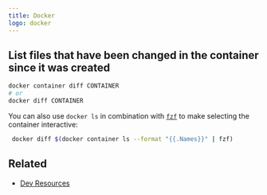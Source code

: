 ```yaml
---
title: Docker
logo: docker
---
```


## List files that have been changed in the container since it was created

```sh
docker container diff CONTAINER
# or
docker diff CONTAINER
```

You can also use `docker ls` in combination with [`fzf`](/recipes/shell/fzf.html) to make selecting the container interactive:

```sh
 docker diff $(docker container ls --format "{{.Names}}" | fzf)
```


## Related

- [Dev Resources](https://michaelcurrin.github.io/dev-resources/resources/containers/docker.html)
